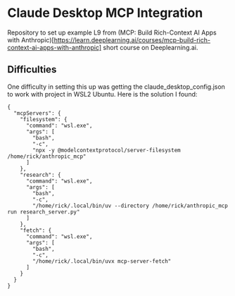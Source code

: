 # Claude Desktop MCP Integration


Repository to set up example L9 from (MCP: Build Rich-Context AI Apps with Anthropic)[https://learn.deeplearning.ai/courses/mcp-build-rich-context-ai-apps-with-anthropic] short course on Deeplearning.ai.

## Difficulties

One difficulty in setting this up was getting the claude_desktop_config.json to work with project in WSL2 Ubuntu.  Here is the solution I found:

```
{
  "mcpServers": {
    "filesystem": {
      "command": "wsl.exe",
      "args": [
        "bash",
        "-c",
        "npx -y @modelcontextprotocol/server-filesystem /home/rick/anthropic_mcp"
      ]
    },
    "research": {
      "command": "wsl.exe",
      "args": [
        "bash",
        "-c",
        "/home/rick/.local/bin/uv --directory /home/rick/anthropic_mcp run research_server.py"
      ]
    },
    "fetch": {
      "command": "wsl.exe",
      "args": [
        "bash",
        "-c",
        "/home/rick/.local/bin/uvx mcp-server-fetch"
      ]
    }
  }
}
```